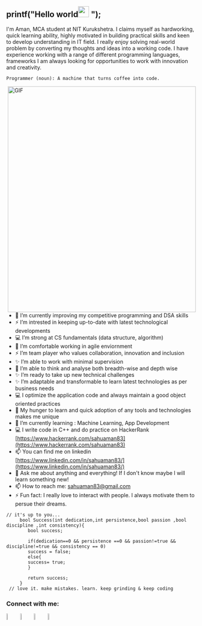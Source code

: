 ## printf("Hello world<img src="https://github.com/TheDudeThatCode/TheDudeThatCode/blob/master/Assets/Hi.gif" width="29px"> "); 

 


I'm Aman, MCA student at NIT Kurukshetra. I claims myself as hardworking, quick learning ability, highly motivated in building practical skills and keen to develop understanding in IT field. I really enjoy solving real-world problem by converting my thoughts and ideas into a working code. I have experience working with a range of different programming languages, frameworks  I am always looking for opportunities to work with innovation and creativity.

```
Programmer (noun): A machine that turns coffee into code.
```

<img align="right" alt="GIF" src="https://cdn.dribbble.com/users/1059583/screenshots/4171367/coding-freak.gif" width="500" height="600"/>



- 🌱 I’m currently improving my competitive programming and DSA skills
- ⚡ I’m intrested in keeping up-to-date with latest technological developments
- :computer: I’m strong at CS fundamentals (data structure, algorithm)
- 🌱 I’m comfortable working in agile enviornment
- ⚡ I’m team player who values collaboration, innovation and inclusion
- ✨ I’m able to work with minimal supervision
- 🤔 I’m able to think and analyse both breadth-wise and depth wise
- ✨ I’m ready to take up new technical challenges
- ✨ I’m adaptable and transformable to learn latest technologies as per business needs
- :computer: I optimize the application code and always maintain a good object oriented practices
- 🌱 My hunger to learn and quick adoption of any tools and technologies makes me unique
- 🌱 I’m currently learning : Machine Learning, App Development
- :computer: I write code in C++ and do practice on HackerRank [https://www.hackerrank.com/sahuaman83](https://www.hackerrank.com/sahuaman83)
- 📫 You can find me on linkedin [https://www.linkedin.com/in/sahuaman83/](https://www.linkedin.com/in/sahuaman83/)
- 💬 Ask me about anything and everything! If I don't know maybe I will learn something new!
- 📫 How to reach me: sahuaman83@gmail.com
- ⚡ Fun fact: I really love to interact with people. I always motivate them to persue their dreams.

```
// it's up to you...
     bool Success(int dedication,int persistence,bool passion ,bool discipline ,int consistency){
		bool success;
		 
		if(dedication==0 && persistence ==0 && passion!=true && discipline!=true && consistency == 0)
		success = false;
		else{
		success= true;
		}
		
		return success;
     }
 // love it. make mistakes. learn. keep grinding & keep coding    
```
### Connect with me:

[<img src="https://img.icons8.com/color/48/000000/linkedin.png" width="6.5%"/>](https://www.linkedin.com/in/sahuaman83/) [<img src="https://upload.wikimedia.org/wikipedia/commons/4/40/HackerRank_Icon-1000px.png" width="6.5%"/>](https://www.hackerrank.com/sahuaman83) [<img src="https://img.icons8.com/fluent/48/000000/google-plus.png" width="6.5%"/>](sahuaman83@gmail.com) [<img src="https://img.icons8.com/fluent/48/000000/github.png" width="6.5%" alt="Github">](https://github.com/sahuaman83/)
